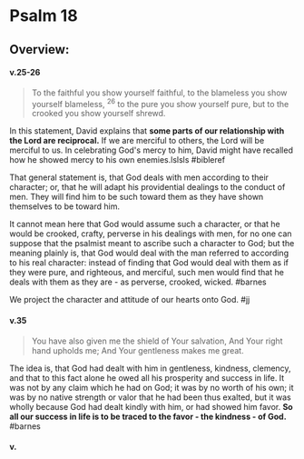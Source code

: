 # Psalm 18

## Overview:



#### v.25-26
>To the faithful you show yourself faithful, to the blameless you show yourself blameless, <sup>26</sup> to the pure you show yourself pure, but to the crooked you show yourself shrewd.

In this statement, David explains that **some parts of our relationship with the Lord are reciprocal.** If we are merciful to others, the Lord will be merciful to us. In celebrating God's mercy to him, David might have recalled how he showed mercy to his own enemies.lslsls
#bibleref 

That general statement is, that God deals with men according to their character; or, that he will adapt his providential dealings to the conduct of men. They will find him to be such toward them as they have shown themselves to be toward him.

It cannot mean here that God would assume such a character, or that he would be crooked, crafty, perverse in his dealings with men, for no one can suppose that the psalmist meant to ascribe such a character to God; but the meaning plainly is, that God would deal with the man referred to according to his real character: instead of finding that God would deal with them as if they were pure, and righteous, and merciful, such men would find that he deals with them as they are - as perverse, crooked, wicked.
#barnes 

We project the character and attitude of our hearts onto God.
#jj 

#### v.35
>You have also given me the shield of Your salvation, And Your right hand upholds me; And Your gentleness makes me great.

The idea is, that God had dealt with him in gentleness, kindness, clemency, and that to this fact alone he owed all his prosperity and success in life. It was not by any claim which he had on God; it was by no worth of his own; it was by no native strength or valor that he had been thus exalted, but it was wholly because God had dealt kindly with him, or had showed him favor. **So all our success in life is to be traced to the favor - the kindness - of God.**
#barnes 

#### v.
>

